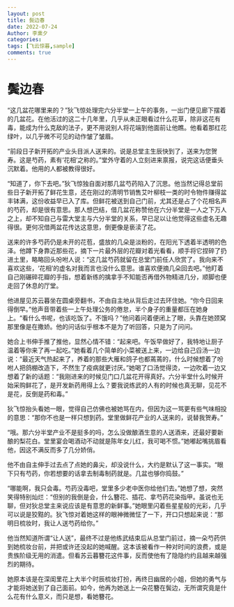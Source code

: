 ```yaml
---
layout: post
title: 鬓边春
date: 2022-07-24
Author: 李熏夕
categories: 
tags: [飞云惊暮,sample]
comments: true
--- 
```


# 鬓边春

“这几盆花哪里来的？”狄飞惊处理完六分半堂一上午的事务，一出门便见廊下摆着的几盆花。在他活过的这二十几年里，几乎从未正眼看过什么花草，除非这花有毒，能成为什么克敌的法子，更不用说别人将花端到他面前让他瞧。他看着那红花绿叶，以几乎微不可见的动作皱了皱眉。

“前段日子新开拓的产业头目派人送来的。说是总堂主生辰快到了，送来为您贺寿。这是芍药，素有‘花相’之称的。”堂外守着的人立刻进来禀报，说完这话便垂头沉默着。他用的人都被教得很好。

“知道了，你下去吧。”狄飞惊独自面对那几盆芍药陷入了沉思。他当然记得总堂前些日子新开拓了鲜花生意，还在刚过的清明节销售艾叶柳枝一类的时令物件赚得盆丰钵满，这份收益早已入了库。但鲜花被送到自己门前，尤其还是占了个花相名声的芍药，却是很有意思。那人想巴结，借几盆花称赞他在六分半堂是一人之下万人之上，却不知自己与雷大堂主与六分半堂的关系，早已足以让他觉得这些虚名无趣得很。更何况借两盆花传达这意思，倒更像是亵渎了花。

送来的许多芍药仍是未开的花苞，盛放的几朵是淡粉的，在阳光下透着半透明的色泽。他蹲下身靠近那些花，摘下一片最外层的花瓣对着光看看，顺手将它捏碎了扔进土里，略略回头吩咐人说：“这几盆芍药就留在总堂门前任人欣赏了。我向来不喜欢这些，‘花相’的虚名对我而言也没什么意思。谁喜欢便摘几朵回去吧。”他盯着自己刚碾碎花瓣的手指，想着新练的擒拿手不知能否再借外物精进几分，顺脚也便走回了休息的厅堂。

他进屋见苏云暮坐在圆桌旁翻书，不由自主地从背后走过去环住她。“你今日回来得倒早。”他声音带着些一上午处理公务的倦怠，半个身子的重量都压在她身上。“看什么书呢，也该吃饭了。不饿吗？”他问着问着便闭上了眼，头靠在她颈窝那里像是在撒娇。他的问话似乎根本不是为了听回答，只是为了问问。

她合上书伸手推了推他，显然心情不错：“起来吧。午饭早做好了，我特地让厨子温着等你来了再一起吃。”她看着几个简单的小菜被送上来，一边给自己舀汤一边说：“最近天气热起来了，养着的那些大雁和鸽子也都蔫蔫的，什么时候想着了吩咐人把鸽棚改造下，不然生了疫病就更讨厌。”她喝了口汤觉得烫，一边吹着一边又想着了新的话题：“我刚进来的时候见门口几盆花开得真好。六分半堂什么时候开始采购鲜花了，是开发新药用得上么？要我说练武的人有的时候也真无聊，见花不是花，反倒是药和毒。”

狄飞惊抬头看她一眼，觉得自己仿佛也被她骂在内，但因为这一骂更有些气味相投的意思：“那你不也是一样只想到药。堂里做鲜花产业的人送来的，说替我贺寿。”

“哦。那六分半堂产业不是挺多的吗，怎么没做酿酒生意的人送酒来，还最好要新酿的梨花白。堂里宴会喝酒动不动就是陈年女儿红，我可喝不惯。”她嘟起嘴挑眉看他，因这不满反而多了几分娇俏。

他不由自主伸手过去点了点她的鼻尖，却没说什么，大约是默认了这一事实。“眼下只有芍药，你若想要的话拿去制毒制药就是。几盆也够你捣鼓。”

“哪能啊，我只会毒。芍药没毒吧，堂里多少老中医你给他们去。”她想了想，突然笑得特别灿烂：“但别的我倒是会，什么簪花、插花、拿芍药花染指甲。虽说也无聊，但对狄总堂主来说应该是有意思的新鲜事。”她眼里闪着些星星般的光彩，几乎可以说是狡黠的。狄飞惊对着她这样的眼神微微怔了一下，开口只想起来说：“那明日梳妆时，我让人送芍药给你。”

他当然知道所谓“让人送”，最终不过是他练武结束后从总堂门前过，摘一朵芍药供到她梳妆台前，并把或许还没起的她喊醒。这本该被看作一种对时间的浪费，或是贵族阶级无用的消遣。但看苏云暮簪花这件事，反而使他有了隐隐约约且越来越强烈的期待。

她原本该是在深闺里花上大半个时辰梳妆打扮，再终日幽居的小姐，但她的勇气与才能将她送到了自己面前。如今，他再为她送上一朵花簪在鬓边，无所谓究竟是什么花有什么意义，而只是想，看她簪花。
